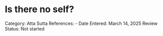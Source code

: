 # Is there no self?

Category: Atta
Sutta References: -
Date Entered: March 14, 2025
Review Status: Not started
